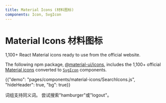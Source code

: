 ```yaml
---
title: Material Icons (材料图标)
components: Icon, SvgIcon
---
```


# Material Icons 材料图标

<p class="description">1,100+ React Material icons ready to use from the official website.</p>

The following npm package, [@material-ui/icons](https://www.npmjs.com/package/@material-ui/icons), includes the 1,100+ official [Material icons](https://material.io/tools/icons/?style=baseline) converted to [`SvgIcon`](/api/svg-icon/) components.

{{"demo": "pages/components/material-icons/SearchIcons.js", "hideHeader": true, "bg": true}}

词组支持同义词。 尝试搜索"hamburger"或"logout"。